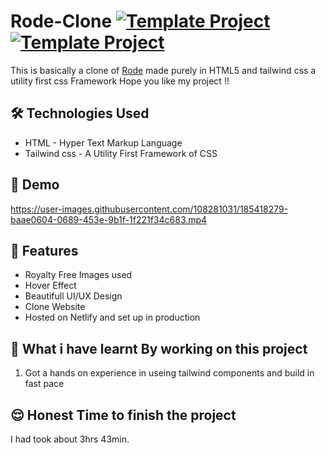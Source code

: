 # Rode-Clone [![Template Project](https://img.shields.io/badge/Clone-Project-red)](http://www.gnu.org/licenses/agpl-3.0) [![Template Project](https://img.shields.io/badge/Technologies%20-HTML%2FTailwind-brightgreen)](http://www.gnu.org/licenses/agpl-3.0)

This is basically a clone of [Rode](https://rode.com/en) made purely in HTML5 and tailwind css a utility first css Framework
Hope you like my project !!

## 🛠 Technologies Used
  - HTML - Hyper Text Markup Language
  - Tailwind css - A Utility First Framework of CSS

## 🚩 Demo


https://user-images.githubusercontent.com/108281031/185418279-baae0604-0689-453e-9b1f-1f221f34c683.mp4





## 📝 Features

- Royalty Free Images used
- Hover Effect
- Beautifull UI/UX Design
- Clone Website
- Hosted on Netlify and set up in production

## 🤔 What i have learnt By working on this project
1. Got a hands on experience in useing tailwind components and build in fast pace

## 😌 Honest Time to finish the project

I had took about 3hrs 43min.
